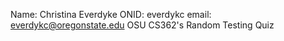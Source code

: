 Name: Christina Everdyke
ONID: everdykc
email: everdykc@oregonstate.edu
OSU CS362's Random Testing Quiz
